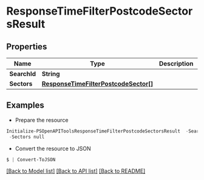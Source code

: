 # ResponseTimeFilterPostcodeSectorsResult
## Properties

Name | Type | Description | Notes
------------ | ------------- | ------------- | -------------
**SearchId** | **String** |  | 
**Sectors** | [**ResponseTimeFilterPostcodeSector[]**](ResponseTimeFilterPostcodeSector.md) |  | 

## Examples

- Prepare the resource
```powershell
Initialize-PSOpenAPIToolsResponseTimeFilterPostcodeSectorsResult  -SearchId null `
 -Sectors null
```

- Convert the resource to JSON
```powershell
$ | Convert-ToJSON
```

[[Back to Model list]](../README.md#documentation-for-models) [[Back to API list]](../README.md#documentation-for-api-endpoints) [[Back to README]](../README.md)

